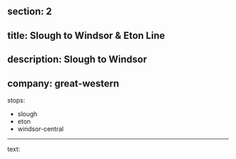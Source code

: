 ﻿section: 2
----
title: Slough to Windsor & Eton Line
----
description: Slough to Windsor
----
company: great-western
----
stops:
- slough
- eton
- windsor-central
----
text:
